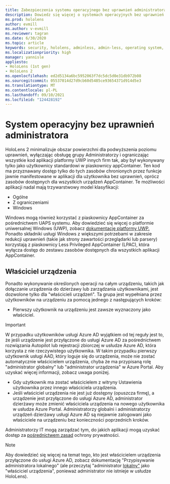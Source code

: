 ```yaml
---
title: Zabezpieczenia systemu operacyjnego bez uprawnień administratora
description: Dowiedz się więcej o systemach operacyjnych bez uprawnień administratora, właścicielach urządzeń i zabezpieczeniach na HoloLens rzeczywistości mieszanej.
ms.prod: hololens
author: evmill
ms.author: v-evmill
ms.reviewer: tagran
ms.date: 6/30/2020
ms.topic: article
keywords: security, hololens, adminless, admin-less, operating system, admin-less operating system, admin os, admin-less os, hololens 2, hololens2 security,
ms.localizationpriority: high
manager: yannisle
appliesto:
- HoloLens (1st gen)
- HoloLens 2
ms.openlocfilehash: ed2d5134a6bc5952063f7dc5dc5d0e31db972b08
ms.sourcegitcommit: 05537014d27d9cb60d5485ce93654371d914d5e3
ms.translationtype: MT
ms.contentlocale: pl-PL
ms.lasthandoff: 09/10/2021
ms.locfileid: "124428192"
---
```

# <a name="admin-less-operating-system"></a>System operacyjny bez uprawnień administratora

HoloLens 2 minimalizuje obszar powierzchni dla podwyższenia poziomu uprawnień, wyłączając obsługę grupy Administratorzy i ograniczając wszystkie kod aplikacji platformy UWP innych firm tak, aby był wykonywany tylko jako użytkownicy standardowi w piaskownicy appContainer. Ten kod ma przyznawany dostęp tylko do tych zasobów chronionych przez funkcje jawnie manifestowane w aplikacji dla użytkownika bez uprawnień, oprócz zasobów dostępnych dla wszystkich urządzeń AppContainer.
Te możliwości aplikacji nadal mają trzywarstwowy model klasyfikacji:
  * Ogólne
  * Z ograniczeniami
  * Windows

Windows mogą również korzystać z piaskownicy AppContainer za pośrednictwem UAPS systemu. Aby dowiedzieć się więcej o platformie uniwersalnej Windows (UWP), zobacz [dokumentację platformy UWP.](/windows/uwp/) Ponadto składniki usługi Windows z większymi potrzebami w zakresie redukcji uprawnień (takie jak strony zawartości przeglądarki lub parsery) korzystają z piaskownicy Less Privileged AppContainer (LPAC), która wyłącza dostęp do zestawu zasobów dostępnych dla wszystkich aplikacji AppContainer.

## <a name="device-owner"></a>Właściciel urządzenia

Ponadto wykonywanie określonych operacji na całym urządzeniu, takich jak dołączanie urządzenia do dzierżawy lub zarządzania użytkownikami, jest dozwolone tylko dla "właścicieli urządzeń". Ta grupa jest wypełniana przez użytkowników na urządzeniu za pomocą jednego z następujących kroków:
  * Pierwszy użytkownik na urządzeniu jest zawsze wyznaczony jako właściciel. 
> [!IMPORTANT]
>W przypadku użytkowników usługi Azure AD wyjątkiem od tej reguły jest to, że jeśli urządzenie jest przyłączone do usługi Azure AD za pośrednictwem rozwiązania Autopilot lub rejestracji zbiorczej w usłudze Azure AD, która korzysta z nie rzeczywistego użytkownika. W takim przypadku pierwszy użytkownik usługi AAD, który loguje się do urządzenia, może nie zostać automatycznie właścicielem urządzenia, chyba że ma przypisaną rolę "administrator globalny" lub "administrator urządzenia" w Azure Portal. Aby uzyskać więcej informacji, zobacz uwaga poniżej.  

  * Gdy użytkownik ma zostać właścicielem z witryny Ustawienia użytkownika przez innego właściciela urządzenia.
  * Jeśli właściciel urządzenia nie jest już dostępny (opuszcza firmę), a urządzenie jest przyłączone do usługi Azure AD, administrator dzierżawy może zmienić właściciela urządzenia na nowego użytkownika w usłudze Azure Portal. Administratorzy globalni i administratorzy urządzeń dzierżawy usługi Azure AD są niejawnie zalogowani jako właściciele na urządzeniu bez konieczności poprzednich kroków.  

 Administratorzy IT mogą zarządzać tym, do jakich aplikacji mogą uzyskać dostęp za [pośrednictwem zasad](/windows/client-management/mdm/policy-csp-privacy) ochrony prywatności. 

> [!NOTE]
> Aby dowiedzieć się więcej na temat tego, kto jest właścicielem urządzenia przyłączone do usługi Azure AD, zobacz dokumentację "Przypisywanie administratora lokalnego" (ale przeczytaj "administrator [lokalny"](/azure/active-directory/devices/assign-local-admin) jako "właściciel urządzenia", ponieważ administrator nie istnieje w usłudze HoloLens).